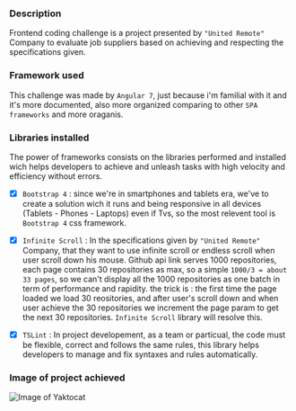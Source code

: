 ### Description
Frontend coding challenge is a project presented by `"United Remote"` Company to evaluate job suppliers based on achieving and respecting the specifications given.

### Framework used
This challenge was made by `Angular 7`, just because i'm familial with it and it's more documented, also more organized comparing to other `SPA frameworks` and more oraganis.

### Libraries installed
The power of frameworks consists on the libraries performed and installed wich helps developers to achieve and unleash tasks with high velocity and efficiency without errors.

- [x] `Bootstrap 4` : since we're in smartphones and tablets era, we've to create a solution wich it runs and being responsive in all devices (Tablets - Phones - Laptops) even if Tvs, so the most relevent tool is `Bootstrap 4` css framework.

- [x] `Infinite Scroll` : In the specifications given by `"United Remote"` Company, that they want to use infinite scroll or endless scroll when user scroll down his mouse.
Github api link serves 1000 repositories, each page contains 30 repositories as max, so a simple `1000/3 = about 33 pages`, so we can't display all the 1000 repositories as one batch in term of performance and rapidity. the trick is : the first time the page loaded we load 30 reositories, and after user's scroll down and when user achieve the 30 repositories we increment the page param to get the next 30 repositories. `Infinite Scroll` library will resolve this.

- [x] `TSLint` : In project developement, as a team or particual, the code must be flexible, correct and follows the same rules, this library helps developers to manage and fix syntaxes and rules automatically.

### Image of project achieved
![Image of Yaktocat](https://octodex.github.com/images/yaktocat.png)
